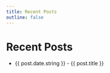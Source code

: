 ```yaml
---
title: Recent Posts
outline: false
---
```


<script setup>
import { data as posts } from '../../.vitepress/data/posts.data'
</script>


# Recent Posts


<ul>
  <li v-for="post of posts">
    {{ post.date.string }} - <a :href="post.url">{{ post.title }}</a>
  </li>
</ul>

